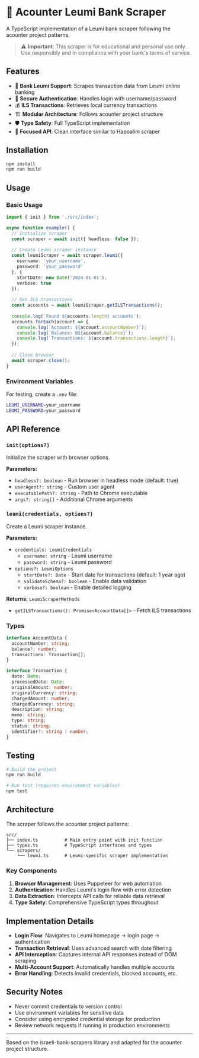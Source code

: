 # 🏦 Acounter Leumi Bank Scraper

A TypeScript implementation of a Leumi bank scraper following the acounter project patterns.

> ⚠️ **Important**: This scraper is for educational and personal use only. Use responsibly and in compliance with your bank's terms of service.

## Features

- 🏦 **Bank Leumi Support**: Scrapes transaction data from Leumi online banking
- 🔐 **Secure Authentication**: Handles login with username/password
- 💰 **ILS Transactions**: Retrieves local currency transactions
- 🏗️ **Modular Architecture**: Follows acounter project structure
- 🛡️ **Type Safety**: Full TypeScript implementation
- 🎯 **Focused API**: Clean interface similar to Hapoalim scraper

## Installation

```bash
npm install
npm run build
```

## Usage

### Basic Usage

```typescript
import { init } from './src/index';

async function example() {
  // Initialize scraper
  const scraper = await init({ headless: false });
  
  // Create Leumi scraper instance
  const leumiScraper = await scraper.leumi({
    username: 'your_username',
    password: 'your_password'
  }, {
    startDate: new Date('2024-01-01'),
    verbose: true
  });
  
  // Get ILS transactions
  const accounts = await leumiScraper.getILSTransactions();
  
  console.log(`Found ${accounts.length} accounts`);
  accounts.forEach(account => {
    console.log(`Account: ${account.accountNumber}`);
    console.log(`Balance: ₪${account.balance}`);
    console.log(`Transactions: ${account.transactions.length}`);
  });
  
  // Close browser
  await scraper.close();
}
```

### Environment Variables

For testing, create a `.env` file:

```bash
LEUMI_USERNAME=your_username
LEUMI_PASSWORD=your_password
```

## API Reference

### `init(options?)`

Initialize the scraper with browser options.

**Parameters:**
- `headless?: boolean` - Run browser in headless mode (default: true)
- `userAgent?: string` - Custom user agent
- `executablePath?: string` - Path to Chrome executable
- `args?: string[]` - Additional Chrome arguments

### `leumi(credentials, options?)`

Create a Leumi scraper instance.

**Parameters:**
- `credentials: LeumiCredentials`
  - `username: string` - Leumi username
  - `password: string` - Leumi password
- `options?: LeumiOptions`
  - `startDate?: Date` - Start date for transactions (default: 1 year ago)
  - `validateSchema?: boolean` - Enable data validation
  - `verbose?: boolean` - Enable detailed logging

**Returns:** `LeumiScraperMethods`
- `getILSTransactions(): Promise<AccountData[]>` - Fetch ILS transactions

### Types

```typescript
interface AccountData {
  accountNumber: string;
  balance?: number;
  transactions: Transaction[];
}

interface Transaction {
  date: Date;
  processedDate: Date;
  originalAmount: number;
  originalCurrency: string;
  chargedAmount: number;
  chargedCurrency: string;
  description: string;
  memo: string;
  type: string;
  status: string;
  identifier?: string | number;
}
```

## Testing

```bash
# Build the project
npm run build

# Run test (requires environment variables)
npm test
```

## Architecture

The scraper follows the acounter project patterns:

```
src/
├── index.ts          # Main entry point with init function
├── types.ts          # TypeScript interfaces and types
└── scrapers/
    └── leumi.ts      # Leumi-specific scraper implementation
```

### Key Components

1. **Browser Management**: Uses Puppeteer for web automation
2. **Authentication**: Handles Leumi's login flow with error detection
3. **Data Extraction**: Intercepts API calls for reliable data retrieval
4. **Type Safety**: Comprehensive TypeScript types throughout

## Implementation Details

- **Login Flow**: Navigates to Leumi homepage → login page → authentication
- **Transaction Retrieval**: Uses advanced search with date filtering
- **API Interception**: Captures internal API responses instead of DOM scraping
- **Multi-Account Support**: Automatically handles multiple accounts
- **Error Handling**: Detects invalid credentials, blocked accounts, etc.

## Security Notes

- Never commit credentials to version control
- Use environment variables for sensitive data
- Consider using encrypted credential storage for production
- Review network requests if running in production environments

---

Based on the israeli-bank-scrapers library and adapted for the acounter project structure.